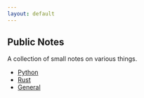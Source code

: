 ```yaml
---
layout: default
---
```


## Public Notes

A collection of small notes on various things.

 * [Python](./Python/index.md)
 * [Rust](./Rust/index.md)
 * [General](./General/index.md)
